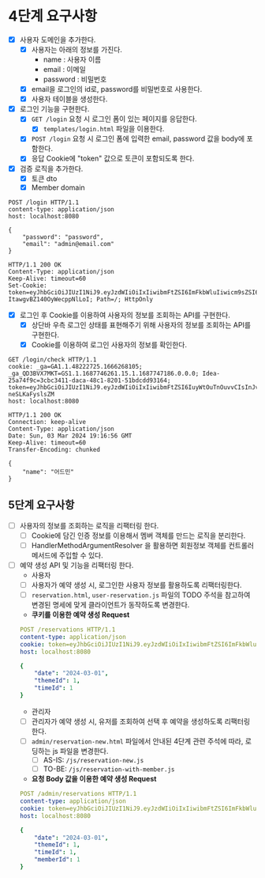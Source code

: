 # 4단계 요구사항

- [x] 사용자 도메인을 추가한다.
    - [x] 사용자는 아래의 정보를 가진다.
        - name : 사용자 이름
        - email : 이메일
        - password : 비밀번호
    - [x] email을 로그인의 id로, password를 비밀번호로 사용한다.
    - [x] 사용자 테이블을 생성한다.
- [x] 로그인 기능을 구현한다.
    - [x] `GET /login` 요청 시 로그인 폼이 있는 페이지를 응답한다.
        - [x] `templates/login.html` 파일을 이용한다.
    - [x] `POST /login` 요청 시 로그인 폼에 입력한 email, password 값을 body에 포함한다.
    - [x] 응답 Cookie에 "token" 값으로 토큰이 포함되도록 한다.
- [x] 검증 로직을 추가한다.
    - [x] 토큰 dto
    - [x] Member domain

```
POST /login HTTP/1.1
content-type: application/json
host: localhost:8080

{
    "password": "password",
    "email": "admin@email.com"
}

HTTP/1.1 200 OK
Content-Type: application/json
Keep-Alive: timeout=60
Set-Cookie: token=eyJhbGciOiJIUzI1NiJ9.eyJzdWIiOiIxIiwibmFtZSI6ImFkbWluIiwicm9sZSI6IkFETUlOIn0.cwnHsltFeEtOzMHs2Q5-ItawgvBZ140OyWecppNlLoI; Path=/; HttpOnly
```

- [x] 로그인 후 Cookie를 이용하여 사용자의 정보를 조회하는 API를 구현한다.
    - [x] 상단바 우측 로그인 상태를 표현해주기 위해 사용자의 정보를 조회하는 API를 구현한다.
    - [x] Cookie를 이용하여 로그인 사용자의 정보를 확인한다.

``` 
GET /login/check HTTP/1.1
cookie: _ga=GA1.1.48222725.1666268105; _ga_QD3BVX7MKT=GS1.1.1687746261.15.1.1687747186.0.0.0; Idea-25a74f9c=3cbc3411-daca-48c1-8201-51bdcdd93164; token=eyJhbGciOiJIUzI1NiJ9.eyJzdWIiOiIxIiwibmFtZSI6IuyWtOuTnOuvvCIsInJvbGUiOiJBRE1JTiJ9.vcK93ONRQYPFCxT5KleSM6b7cl1FE-neSLKaFyslsZM
host: localhost:8080

HTTP/1.1 200 OK
Connection: keep-alive
Content-Type: application/json
Date: Sun, 03 Mar 2024 19:16:56 GMT
Keep-Alive: timeout=60
Transfer-Encoding: chunked

{
    "name": "어드민"
}
```

## 5단계 요구사항

- [ ] 사용자의 정보를 조회하는 로직을 리팩터링 한다.
    - [ ] Cookie에 담긴 인증 정보를 이용해서 멤버 객체를 만드는 로직을 분리한다.
    - [ ] HandlerMethodArgumentResolver 을 활용하면 회원정보 객체를 컨트롤러 메서드에 주입할 수 있다.
- [ ] 예약 생성 API 및 기능을 리팩터링 한다.
    - 사용자
    - [ ] 사용자가 예약 생성 시, 로그인한 사용자 정보를 활용하도록 리팩터링한다.
    - [ ] `reservation.html`, `user-reservation.js` 파일의 TODO 주석을 참고하여 변경된 명세에 맞게 클라이언트가 동작하도록 변경한다.
    - **쿠키를 이용한 예약 생성 Request**
    ``` yaml
    POST /reservations HTTP/1.1
    content-type: application/json
    cookie: token=eyJhbGciOiJIUzI1NiJ9.eyJzdWIiOiIxIiwibmFtZSI6ImFkbWluIiwicm9sZSI6IkFETUlOIn0.cwnHsltFeEtOzMHs2Q5-ItawgvBZ140OyWecppNlLoI
    host: localhost:8080
    
    {
        "date": "2024-03-01",
        "themeId": 1,
        "timeId": 1
    }
    ```
    - 관리자
    - [ ] 관리자가 예약 생성 시, 유저를 조회하여 선택 후 예약을 생성하도록 리팩터링 한다.
    - [ ] `admin/reservation-new.html` 파일에서 안내된 4단계 관련 주석에 따라, 로딩하는 js 파일을 변경한다.
        - [ ] AS-IS: `/js/reservation-new.js`
        - [ ] TO-BE: `/js/reservation-with-member.js`
    - **요청 Body 값을 이용한 예약 생성 Request**
    ``` yaml
    POST /admin/reservations HTTP/1.1
    content-type: application/json
    cookie: token=eyJhbGciOiJIUzI1NiJ9.eyJzdWIiOiIxIiwibmFtZSI6ImFkbWluIiwicm9sZSI6IkFETUlOIn0.cwnHsltFeEtOzMHs2Q5-ItawgvBZ140OyWecppNlLoI
    host: localhost:8080
    
    {
        "date": "2024-03-01",
        "themeId": 1,
        "timeId": 1,
        "memberId": 1
    }
    ```
